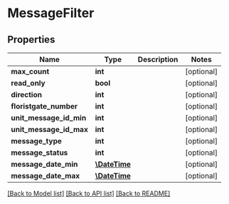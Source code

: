 # MessageFilter

## Properties
Name | Type | Description | Notes
------------ | ------------- | ------------- | -------------
**max_count** | **int** |  | [optional] 
**read_only** | **bool** |  | [optional] 
**direction** | **int** |  | [optional] 
**floristgate_number** | **int** |  | [optional] 
**unit_message_id_min** | **int** |  | [optional] 
**unit_message_id_max** | **int** |  | [optional] 
**message_type** | **int** |  | [optional] 
**message_status** | **int** |  | [optional] 
**message_date_min** | [**\DateTime**](\DateTime.md) |  | [optional] 
**message_date_max** | [**\DateTime**](\DateTime.md) |  | [optional] 

[[Back to Model list]](../README.md#documentation-for-models) [[Back to API list]](../README.md#documentation-for-api-endpoints) [[Back to README]](../README.md)


